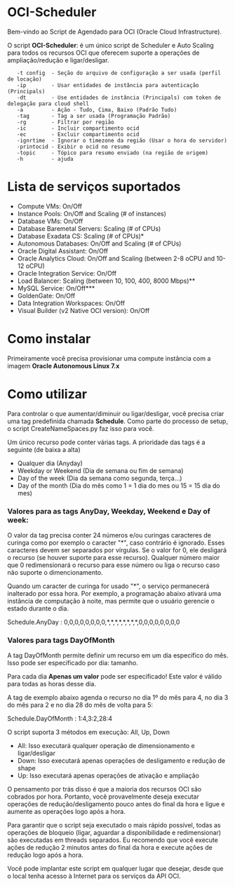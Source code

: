 # OCI-Scheduler

Bem-vindo ao Script de Agendado para OCI (Oracle Cloud Infrastructure).

O script **OCI-Scheduler**: é um único script de Scheduler e Auto Scaling para todos os recursos OCI que oferecem suporte a operações de ampliação/redução e ligar/desligar.



```
   -t config  - Seção do arquivo de configuração a ser usada (perfil de locação)
   -ip        - Usar entidades de instância para autenticação (Principals)
   -dt        - Use entidades de instância (Principals) com token de delegação para cloud shell
   -a         - Ação - Tudo, Cima, Baixo (Padrão Tudo)
   -tag       - Tag a ser usada (Programação Padrão)
   -rg        - Filtrar por região
   -ic        - Incluir compartimento ocid
   -ec        - Excluir compartimento ocid
   -ignrtime  - Ignorar o timezone da região (Usar o hora do servidor)
   -printocid - Exibir o ocid no resumo
   -topic     - Tópico para resumo enviado (na região de origem)
   -h         - ajuda
```

# Lista de serviços suportados
- Compute VMs: On/Off
- Instance Pools: On/Off and Scaling (# of instances)
- Database VMs: On/Off
- Database Baremetal Servers: Scaling (# of CPUs)
- Database Exadata CS: Scaling (# of CPUs)*
- Autonomous Databases: On/Off and Scaling (# of CPUs)
- Oracle Digital Assistant: On/Off
- Oracle Analytics Cloud: On/Off and Scaling (between 2-8 oCPU and 10-12 oCPU)
- Oracle Integration Service: On/Off
- Load Balancer: Scaling (between 10, 100, 400, 8000 Mbps)**
- MySQL Service: On/Off***
- GoldenGate: On/Off
- Data Integration Workspaces: On/Off
- Visual Builder (v2 Native OCI version): On/Off

# Como instalar
Primeiramente você precisa provisionar uma compute instância com a imagem <b>Oracle Autonomous Linux 7.x</b>

# Como utilizar

Para controlar o que aumentar/diminuir ou ligar/desligar, você precisa criar uma tag predefinida chamada **Schedule**. 
Como parte do processo de setup, o script CreateNameSpaces.py faz isso para você.

Um único recurso pode conter várias tags. A prioridade das tags é a seguinte (de baixa a alta)
- Qualquer dia (Anyday)
- Weekday or Weekend (Dia de semana ou fim de semana)
- Day of the week (Dia da semana como segunda, terça...)
- Day of the month (Dia do mês como 1 = 1 dia do mes ou 15 = 15 dia do mes)

### Valores para as tags AnyDay, Weekday, Weekend e Day of week:
O valor da tag precisa conter 24 números e/ou curingas caracteres de curinga como por exemplo o caracter "*", caso contrário é ignorado. Esses caracteres devem ser separados por vírgulas. Se o valor for 0, ele desligará o recurso (se houver suporte para esse recurso). Qualquer número maior que 0 redimensionará o recurso para esse número ou liga o recurso caso não suporte o dimencionamento.

Quando um caracter de curinga for usado "*", o serviço permanecerá inalterado por essa hora. Por exemplo, a programação abaixo ativará uma instância de computação à noite, mas permite que o usuário gerencie o estado durante o dia.

Schedule.AnyDay : 0,0,0,0,0,0,0,0,\*,\*,\*,\*,\*,\*,\*,\*,0,0,0,0,0,0,0,0

### Valores para tags DayOfMonth

A tag DayOfMonth permite definir um recurso em um dia específico do mês. Isso pode ser especificado por dia: tamanho.

Para cada dia <b>Apenas um valor</b> pode ser especificado! Este valor é válido para todas as horas desse dia.

A tag de exemplo abaixo agenda o recurso no dia 1º do mês para 4, no dia 3 do mês para 2 e no dia 28 do mês de volta para 5:

Schedule.DayOfMonth : 1:4,3:2,28:4

O script suporta 3 métodos em execução: All, Up, Down

- All: Isso executará qualquer operação de dimensionamento e ligar/desligar
- Down: Isso executará apenas operações de desligamento e redução de shape
- Up: Isso executará apenas operações de ativação e ampliação

O pensamento por trás disso é que a maioria dos recursos OCI são cobrados por hora. Portanto, você provavelmente deseja executar operações de redução/desligamento
pouco antes do final da hora e ligue e aumente as operações logo após a hora.

Para garantir que o script seja executado o mais rápido possível, todas as operações de bloqueio (ligar, aguardar a disponibilidade e redimensionar) são executadas em threads separados. Eu recomendo que você execute ações de redução 2 minutos antes do final da hora e execute ações de redução logo após a hora.

Você pode implantar este script em qualquer lugar que desejar, desde que o local tenha acesso à Internet para os serviços da API OCI. 